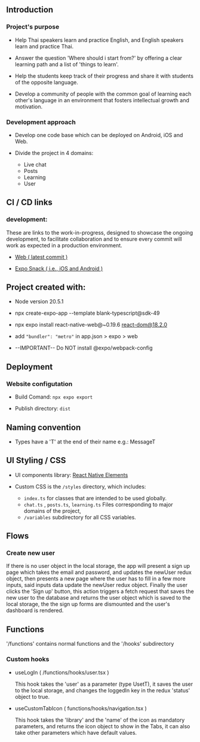 ## Introduction

### Project's purpose 
-  Help Thai speakers learn and practice English, and English speakers learn and practice Thai.

- Answer the question 'Where should i start from?' by offering a clear learning path and a list of 'things to learn'.

-  Help the students keep track of their progress and share it with students of the opposite language.

-   Develop a community of people with the common goal of learning each other's language in an environment that fosters intellectual growth and motivation.

### Development approach
-  Develop one code base which can be deployed on Android, iOS and Web.

- Divide the project in 4 domains:
  -  Live chat
  -  Posts
  -  Learning
  -  User


## CI / CD links
### development: 
These are links to the work-in-progress, designed to showcase the ongoing development, to facilitate collaboration and to ensure every commit will work as expected in a production environment.

- [Web ( latest commit )](https://fluently-web.netlify.app/)

- [Expo Snack ( i.e., iOS and Android )](https://snack.expo.dev/@2gi3/fluently) 

## Project created with:
-  Node version 20.5.1

-  npx create-expo-app --template blank-typescript@sdk-49

-  npx expo install react-native-web@~0.19.6 react-dom@18.2.0

-  add `"bundler": "metro"` in app.json > expo > web

-  --IMPORTANT-- Do NOT install @expo/webpack-config

## Deployment
### Website configutation
-  Build Comand: `npx expo export`

-  Publish directory: `dist`

## Naming convention
- Types have a 'T' at the end of their name e.g.: MessageT

## UI Styling / CSS
- UI components library: [React Native Elements](https://reactnativeelements.com/)

- Custom CSS is the `/styles` directory, 
which includes:
  -  `index.ts` for classes that are intended to be used globally.
  - `chat.ts` , `posts.ts`, `learning.ts` Files corresponding to major domains of the project, 
  - `/variables` subdirectory for all CSS variables.
 
## Flows
### Create new user
  If there is no user object in the local storage, the app will present a sign up page which takes the email and password, and updates the newUser redux object, then presents a new page where the user has to fill in a few more inputs, said inputs data update the newUser redux object.
  Finally the user clicks the 'Sign up' button, 
  this action triggers a fetch request that saves the new user to the database and returns the user object which is saved to the local storage, the the sign up forms are dismounted and the user's dashboard is rendered.


 ## Functions
 '/functions' contains normal functions and the '/hooks' subdirectory

 ### Custom hooks
 - useLogIn ( /functions/hooks/user.tsx )

   This hook takes the 'user' as a parameter (type UsetT), it saves the user to the local storage, and changes the loggedIn key in the redux 'status' object to true.

 -  useCustomTabIcon ( functions/hooks/navigation.tsx )

     This hook takes the 'library' and the 'name' of the icon as mandatory parameters, and returns the icon object to show in the Tabs, it can also take other parameters which have default values.


